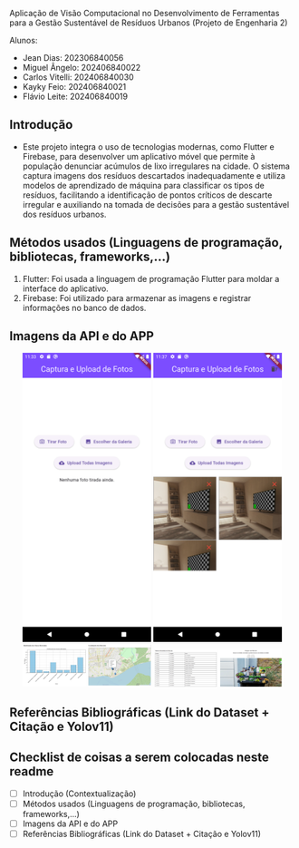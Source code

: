 Aplicação de Visão Computacional no Desenvolvimento de Ferramentas para a Gestão Sustentável de Resíduos Urbanos (Projeto de Engenharia 2)

Alunos: 
- Jean Dias: 202306840056
- Miguel Ângelo: 202406840022
- Carlos Vitelli: 202406840030
- Kayky Feio: 202406840021
- Flávio Leite: 202406840019

## Introdução 
- Este projeto integra o uso de tecnologias modernas, como Flutter e Firebase, para desenvolver um aplicativo móvel que permite à população denunciar acúmulos de lixo irregulares na cidade. O sistema captura imagens dos resíduos descartados inadequadamente e utiliza modelos de aprendizado de máquina para classificar os tipos de resíduos, facilitando a identificação de pontos críticos de descarte irregular e auxiliando na tomada de decisões para a gestão sustentável dos resíduos urbanos.

## Métodos usados (Linguagens de programação, bibliotecas, frameworks,...)
1. Flutter: Foi usada a linguagem de programação Flutter para moldar a interface do aplicativo.
2. Firebase: Foi utilizado para armazenar as imagens e registrar informações no banco de dados.

## Imagens da API e do APP
<p align="center">
  <img src="imgs/img_app1.png" width="45%">
  <img src="imgs/img_app3.png" width="45%">
  <img src="imgs/img_api_1.png" width="45%">
  <img src="imgs/img_api_2.png" width="45%">

## Referências Bibliográficas (Link do Dataset + Citação e Yolov11)


## Checklist de coisas a serem colocadas neste readme

- [ ] Introdução (Contextualização)
- [ ] Métodos usados (Linguagens de programação, bibliotecas, frameworks,...)
- [ ] Imagens da API e do APP
- [ ] Referências Bibliográficas (Link do Dataset + Citação e Yolov11)

